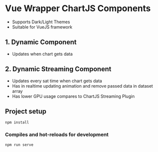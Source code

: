 # Vue Wrapper ChartJS Components
- Supports Dark/Light Themes
- Suitable for VueJS framework

## 1. Dynamic Component
- Updates when chart gets data

## 2. Dynamic Streaming Component
- Updates every sat time when chart gets data
- Has in realtime updating animation and remove passed data in dataset array 
- Has lower GPU usage compares to ChartJS Streaming Plugin

## Project setup
```
npm install
```

### Compiles and hot-reloads for development
```
npm run serve
```

